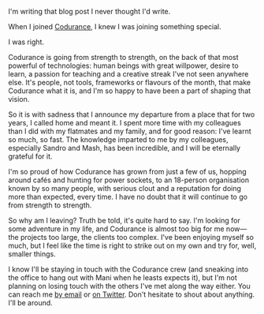I'm writing that blog post I never thought I'd write.

When I joined [Codurance](http://codurance.com/), I knew I was joining something special.

I was right.

Codurance is going from strength to strength, on the back of that most powerful of technologies: human beings with great willpower, desire to learn, a passion for teaching and a creative streak I've not seen anywhere else. It's people, not tools, frameworks or flavours of the month, that make Codurance what it is, and I'm so happy to have been a part of shaping that vision.

So it is with sadness that I announce my departure from a place that for two years, I called home and meant it. I spent more time with my colleagues than I did with my flatmates and my family, and for good reason: I've learnt so much, so fast. The knowledge imparted to me by my colleagues, especially Sandro and Mash, has been incredible, and I will be eternally grateful for it.

I'm so proud of how Codurance has grown from just a few of us, hopping around cafés and hunting for power sockets, to an 18-person organisation known by so many people, with serious clout and a reputation for doing more than expected, every time. I have no doubt that it will continue to go from strength to strength.

So why am I leaving? Truth be told, it's quite hard to say. I'm looking for some adventure in my life, and Codurance is almost too big for me now—the projects too large, the clients too complex. I've been enjoying myself so much, but I feel like the time is right to strike out on my own and try for, well, smaller things.

I know I'll be staying in touch with the Codurance crew (and sneaking into the office to hang out with Mani when he leasts expects it), but I'm not planning on losing touch with the others I've met along the way either. You can reach me [by email](mailto:samir@noodlesandwich.com) or [on Twitter](https://twitter.com/SamirTalwar). Don't hesitate to shout about anything. I'll be around.
